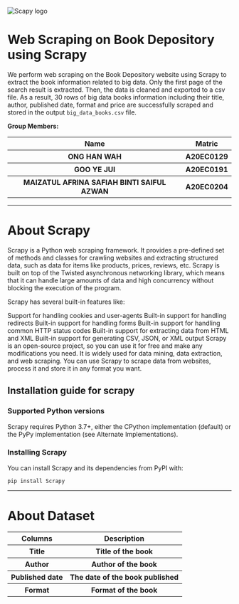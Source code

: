 ![Scapy logo](https://scrapy.org/img/scrapylogo.png)

# Web Scraping on Book Depository using Scrapy

We perform web scraping on the Book Depository website using Scrapy to extract the book information related to big data. Only the first page of the search result is extracted. Then, the data is cleaned and exported to a csv file. As a result, 30 rows of big data books information including their title, author, published date, format and price are successfully scraped and stored in the output `big_data_books.csv` file.

**Group Members:**

<table width = 700>
  <tr>
    <th>Name</th>
    <th>Matric</th>
  </tr>
  <tr>
    <th>ONG HAN WAH</th>
    <th>A20EC0129</th>
  </tr>
  <tr>
    <th>GOO YE JUI</th>
    <th>A20EC0191</th>
  </tr>
    <tr>
    <th>MAIZATUL AFRINA SAFIAH BINTI SAIFUL AZWAN</th>
    <th>A20EC0204</th>
  </tr>
    
</table> 

---

# About Scrapy

Scrapy is a Python web scraping framework. It provides a pre-defined set of methods and classes for crawling websites and extracting structured data, such as data for items like products, prices, reviews, etc. Scrapy is built on top of the Twisted asynchronous networking library, which means that it can handle large amounts of data and high concurrency without blocking the execution of the program.

Scrapy has several built-in features like:

Support for handling cookies and user-agents
Built-in support for handling redirects
Built-in support for handling forms
Built-in support for handling common HTTP status codes
Built-in support for extracting data from HTML and XML
Built-in support for generating CSV, JSON, or XML output
Scrapy is an open-source project, so you can use it for free and make any modifications you need. It is widely used for data mining, data extraction, and web scraping. You can use Scrapy to scrape data from websites, process it and store it in any format you want.

## Installation guide for scrapy
### Supported Python versions
Scrapy requires Python 3.7+, either the CPython implementation (default) or the PyPy implementation (see Alternate Implementations).

### Installing Scrapy
You can install Scrapy and its dependencies from PyPI with:

``` pip install Scrapy ```

---

# About Dataset
<table>
  <tr>
    <th>Columns</th>
    <th>Description</th>
  </tr>
  <tr>
    <th>Title</th>
    <th>Title of the book</th>
  </tr>
  <tr>
    <th>Author</th>
    <th>Author of the book</th>
  </tr>
  <tr>
    <th>Published date</th>
    <th>The date of the book published</th>
  </tr>
  <tr>
    <th>Format</th>
    <th>Format of the book</th>
  </tr>
</table>
